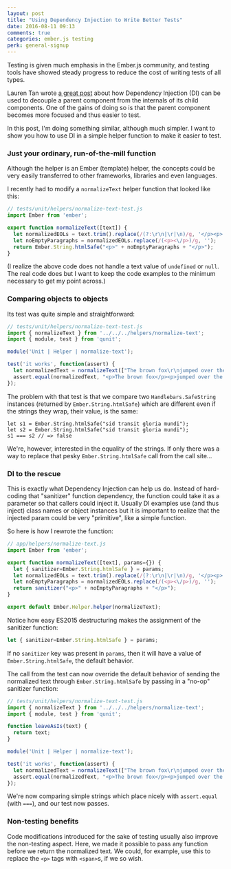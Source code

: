 ```yaml
---
layout: post
title: "Using Dependency Injection to Write Better Tests"
date: 2016-08-11 09:13
comments: true
categories: ember.js testing
perk: general-signup
---
```


Testing is given much emphasis in the Ember.js community, and testing tools have
showed steady progress to reduce the cost of writing tests of all types.

Lauren Tan wrote [a great post](https://emberway.io/component-dependency-injection-in-ember-js-a46a39a5d30a#.45qfbv52x)
about how Dependency Injection (DI) can be used to decouple a parent component
from the internals of its child components. One of the gains of doing so is that
the parent component becomes more focused and thus easier to test.

In this post, I'm doing something similar, although much simpler. I want to show
you how to use DI in a simple helper function to make it easier to test.

### Just your ordinary, run-of-the-mill function

Although the helper is an Ember (template) helper, the concepts could be very
easily transferred to other frameworks, libraries and even languages.

I recently had to modify a `normalizeText` helper function that looked
like this:

```js
// tests/unit/helpers/normalize-text-test.js
import Ember from 'ember';

export function normalizeText([text]) {
  let normalizedEOLs = text.trim().replace(/(?:\r\n|\r|\n)/g, '</p><p>');
  let noEmptyParagraphs = normalizedEOLs.replace(/(<p><\/p>)/g, '');
  return Ember.String.htmlSafe("<p>" + noEmptyParagraphs + "</p>");
}
```

(I realize the above code does not handle a text value of `undefined` or `null`.
The real code does but I want to keep the code examples to the minimum necessary
to get my point across.)

### Comparing objects to objects

Its test was quite simple and straightforward:

```js
// tests/unit/helpers/normalize-text-test.js
import { normalizeText } from '../../../helpers/normalize-text';
import { module, test } from 'qunit';

module('Unit | Helper | normalize-text');

test('it works', function(assert) {
  let normalizedText = normalizeText(["The brown fox\r\njumped over the quick rabbit.\n"]);
  assert.equal(normalizedText, "<p>The brown fox</p><p>jumped over the quick rabbit.</p>");
});
```

The problem with that test is that we compare two `Handlebars.SafeString`
instances (returned by `Ember.String.htmlSafe`) which are different even if
the strings they wrap, their value, is the same:

```
let s1 = Ember.String.htmlSafe("sid transit gloria mundi");
let s2 = Ember.String.htmlSafe("sid transit gloria mundi");
s1 === s2 // => false
```

We're, however, interested in the equality of the strings. If only there was a
way to replace that pesky `Ember.String.htmlSafe` call from the call site...

### DI to the rescue

This is exactly what Dependency Injection can help us do. Instead of hard-coding
that "sanitizer" function dependency, the function could take it as a parameter
so that callers could inject it. Usually DI examples use (and thus inject) class
names or object instances but it is important to realize that the injected param
could be very "primitive", like a simple function.

So here is how I rewrote the function:

```js
// app/helpers/normalize-text.js
import Ember from 'ember';

export function normalizeText([text], params={}) {
  let { sanitizer=Ember.String.htmlSafe } = params;
  let normalizedEOLs = text.trim().replace(/(?:\r\n|\r|\n)/g, '</p><p>');
  let noEmptyParagraphs = normalizedEOLs.replace(/(<p><\/p>)/g, '');
  return sanitizer("<p>" + noEmptyParagraphs + "</p>");
}

export default Ember.Helper.helper(normalizeText);
```

Notice how easy ES2015 destructuring makes the assignment of the sanitizer
function:

```js
let { sanitizer=Ember.String.htmlSafe } = params;
```

If no `sanitizer` key was present in `params`, then it will have a value of
`Ember.String.htmlSafe`, the default behavior.

The call from the test can now override the default behavior of sending the
normalized text through `Ember.String.htmlSafe` by passing in a "no-op"
sanitizer function:

```js
// tests/unit/helpers/normalize-text-test.js
import { normalizeText } from '../../../helpers/normalize-text';
import { module, test } from 'qunit';

function leaveAsIs(text) {
  return text;
}

module('Unit | Helper | normalize-text');

test('it works', function(assert) {
  let normalizedText = normalizeText(["The brown fox\r\njumped over the quick rabbit.\n"], { sanitizer: leaveAsIs });
  assert.equal(normalizedText, "<p>The brown fox</p><p>jumped over the quick rabbit.</p>");
});
```

We're now comparing simple strings which place nicely with `assert.equal` (with
`===`), and our test now passes.

### Non-testing benefits

Code modifications introduced for the sake of testing usually also improve the
non-testing aspect. Here, we made it possible to pass any function before we
return the normalized text. We could, for example, use this to replace the `<p>`
tags with `<span>`s, if we so wish.


